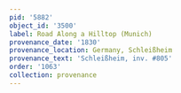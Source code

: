 ```yaml
---
pid: '5882'
object_id: '3500'
label: Road Along a Hilltop (Munich)
provenance_date: '1830'
provenance_location: Germany, Schleißheim
provenance_text: 'Schleißheim, inv. #805'
order: '1063'
collection: provenance
---
```


